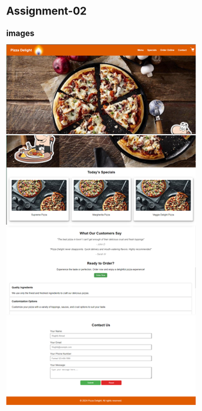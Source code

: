 # Assignment-02 

## images

![img1](images/img1.png)
![img2](images/img2.png)
![img3](images/img3.png)
![img4](images/img4.png)

